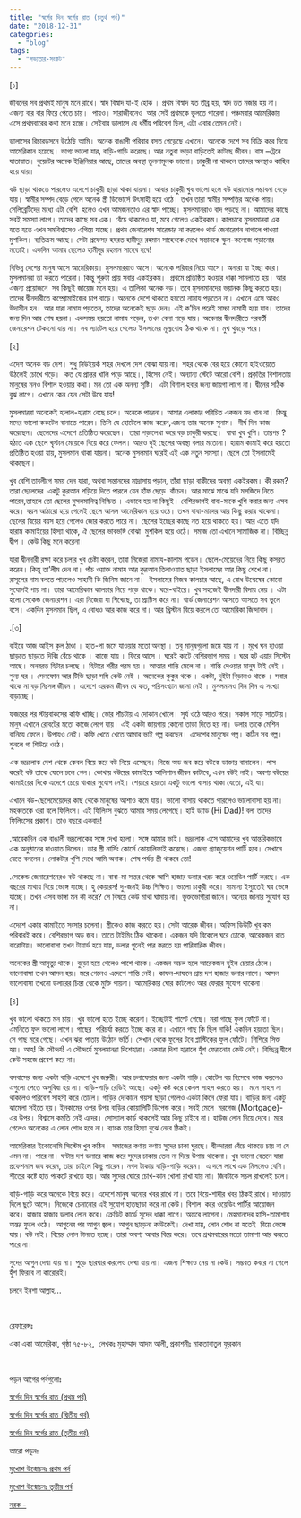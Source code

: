 ```yaml
---
title: "স্বর্গের দিন স্বর্গের রাত (চতুর্থ পর্ব)"
date: "2018-12-31"
categories: 
  - "blog"
tags: 
  - "সভ্যতার-সংকট"
---
```


\[১\]

জীবনের সব প্রথমই মানুষ মনে রাখে। স্বাদ বিস্বাদ যা-ই হোক । প্রথম বিস্বাদ যত তীব্র হয়, স্বাদ তত মজার হয় না। এজন্য বার বার ফিরে পেতে চায়।  পায়ও। সারাজীবনেও  আর সেই প্রথমকে ভুলতে পারেনা। পঞ্চমবার আমেরিকায় এসে প্রথমবারের কথা মনে হচ্ছে। সেইবার ডালাসে যে ধর্মীয় পরিবেশ ছিল, এটা এবার তেমন নেই।

ডালাসের রিচারডসনে উঠেছি আমি। অনেক বাঙালী পরিবার বসত গেড়েছে এখানে। অনেকে দেশে সব বিক্রি করে দিয়ে আমেরিকান হয়েছে। ভাগ্য ভালো যার, বাড়ি-গাড়ি করেছে। আর নতুবা ভাড়া বাড়িতেই কাটছে জীবন। বাস –ট্রেনে যাতায়াত। বুয়েটের অনেক ইঞ্জিনিয়ার আছে, তাদের অবস্থা তুলনামূলক ভালো। চাকুরী না থাকলে তাদের অবস্থাও কাহিল হয়ে যায়।

বউ ছাড়া থাকতে পারলেও এদেশে চাকুরী ছাড়া থাকা যায়না। আবার চাকুরী খুব ভালো হলে বউ হারানোর সম্ভাবনা বেড়ে যায়। স্বামীর সম্পদ বেড়ে গেলে অনেক স্ত্রী ডিভোর্সে উৎসাহী হয়ে ওঠে। তখন তারা স্বামীর সম্পত্তির অর্ধেক পায়। সেলিব্রেটিদের মধ্যে এটা বেশি  হলেও এখন আমজনতাও এর স্বাদ পাচ্ছে। মুসলমানরাও বাদ পড়ছে না। আমাদের কাছে সবই সমস্যা লাগে। তাদের কাছে সব এক। বেঁচে থাকলেও যা, মরে গেলেও একইরকম। কালচারে মুসলমানরা এক হতে হতে এখন সমবিশ্বাসেও এগিয়ে যাচ্ছে। প্রথম জেনারেশন সারেন্ডার না করলেও থার্ড জেনারেশন নাগালে পাওয়া মুশকিল। ব্যতিক্রম আছে। সেটা প্রফেসর হযরত হামীদুর রহমান সাহেবকে দেখে সন্তানকে স্কুল-কলেজে পড়ানোর মতোই। একদিন আমার ছেলেও হামীদুর রহমান সাহেব হবে!

বিভিন্ন দেশের মানুষ আসে আমেরিকায়। মুসলমাররাও আসে। অনেকে পরিবার নিয়ে আসে। অন্যরা যা ইচ্ছা করে। মুসলমানরা তা করতে পারেনা। কিন্তু শুরুটা প্রায় সবার একইরকম।  প্রথমে প্রতিষ্ঠিত হওয়ার ধাক্কা সামলাতে হয়। আর এজন্য প্রয়োজনে  সব কিছুই জায়েজ মনে হয়। এ তালিকা অনেক বড়। তবে মুসলমানদের ভয়ানক কিছু করতে হয়। তাদের দ্বীনদারীতে কম্প্রোমাইজের চাপ বাড়ে। অনেকে দেশে থাকতে হয়তো নামায পড়তেন না। এখানে এসে আরও উদাসীন হন। আর যারা নামায পড়তেন, তাদের অনেকেই ছাড় দেন। এই ক’দিন পরেই সাচ্চা নামাযী হয়ে যাব। তাদের জন্য দিন আর শেষ হয়না। একসময় হয়তো নামায পড়েন, তখন বেলা পড়ে যায়। অবেলার দ্বীনদারীতে পরবর্তী জেনারেশন টেকানো যায় না। সব স্যাটেল হয়ে গেলেও ইসলামের মূল্যবোধ ঠিক থাকে না। মুখ থুবড়ে পরে।

\[২\]

এদেশ অনেক বড় দেশ। শুধু নিউইয়র্ক শহর দেখলে দেশ বোঝা যায় না। শহর থেকে বের হয়ে কোনো হাইওয়েতে উঠলেই চোখে পড়ে।  কত যে প্রান্তর খালি পড়ে আছে।, হিসেব নেই। অন্যান্য স্টেটে আরো বেশি। প্রকৃতির বিশালতায় মানুষের মনও বিশাল হওয়ার কথা। মন তো এক অনন্য সৃষ্টি।  এটা বিশাল হবার জন্য জায়গা লাগে না। দ্বীনের সঠিক বুঝ লাগে। এখানে কেন যেন সেটা উবে যায়!

মুসলমাররা অনেকেই হালাল-হারাম বেছে চলে। অনেকে পারেনা। আমার এলাকার পরিচিত একজন মদ খান না। কিন্তু মদের ভালো ককটেল বানাতে পারেন। তিনি যে হোটেলে কাজ করেন,এজন্য তার অনেক সুনাম।  দীর্ঘ দিন কাজ করেছেন। ছেলেদের এদেশে প্রতিষ্ঠিত করেছেন।  তারা পড়ালেখা করে বড় চাকুরী করছে।  বাবা খুব খুশি। তারপর ? হঠাত এক ছেলে খৃস্টান মেয়েকে বিয়ে করে ফেলল। আরও দুই ছেলের অবস্থা বলার মতোনা। হারাম কামাই করে হয়তো প্রতিষ্ঠিত হওয়া যায়, মুসলমান থাকা যায়না। অনেক মুসলমান ঘরেই এই এক নতুন সমস্যা। ছেলে তো ইসলামেই থাকছেনা।

খুব বেশি তাবলীগে সময় দেন যারা, অথবা সন্তানদের মাদ্রাসায় পড়ান, তাঁরা ছাড়া বাকীদের অবস্থা একইরকম। কী রকম? তারা ছেলেদের  একটু কুরআন পড়িয়ে দিতে পারলে যেন হাঁফ ছেড়ে  বাঁচেন। আর মাঝে মাঝে যদি মসজিদে নিতে পারেন,তাহলে তো ছেলের মুসলমানিত্ব নিশ্চিত । এভাবে হয় না কিছুই। বেশিরভাগই বাবা-মাকে খুশি করার জন্য এসব করে। বয়স আঠারো হয়ে গেলেই ছেলে আসল আমেরিকান হয়ে ওঠে। তখন বাবা-মাদের আর কিছু করার থাকেনা। ছেলের বিয়ের বয়স হয়ে গেলেও জোর করতে পারে না। ছেলের ইচ্ছের কাছে নত হয়ে থাকতে হয়। আর এতে যদি হারাম কামাইয়ের হিস্যা থাকে, ঐ ছেলের ভাবভঙ্গি বোঝা  মুশকিল হয়ে ওঠে। সমাজ তো এখানে সামাজিক না। বিচ্ছিন্ন দ্বীপ । কেউ কিছু মনে করেনা।

যারা দ্বীনদারী রক্ষা করে চলার খুব চেষ্টা করেন, তারা নিজেরা নামায-কালাম পড়েন। ছেলে-মেয়েদের নিয়ে কিছু কসরত করেন। কিন্তু তা’লীম দেন না। পাঁচ ওয়াক্ত নামায আর কুরআন তিলাওয়াত ছাড়া ইসলামের আর কিছু শেখে না। রাসূলের নাম বলতে পারলেও সাহাবী কি জিনিস জানে না।  ইসলামের নিজস্ব কালচার আছে, এ বোধ উন্মেষের কোনো সুযোগই পায় না। তারা আমেরিকান কালচার নিয়ে পড়ে থাকে। ঘরে-বাইরে। খুব সহজেই দ্বীনদারী বিদায় নেয় । এটা হলো সেকেন্ড জেনারেশন। এরা নিজেরা যা শিখেছে, তা প্রাক্টিস করে না। থার্ড জেনারেশন আসতে আসতে সব ভুলে বসে। একদিন মুসলমান ছিল, এ বোধও আর কাজ করে না। আর খ্রিস্টান বিয়ে করলে তো আমেরিকা জিন্দাবাদ ।

.\[৩\]

বাইরে আজ আইস কুল ঠাণ্ডা । হাত-পা জমে যাওয়ার মতো অবস্থা । তবু মানুষগুলো জমে যায় না । মুখে ঘন হাওয়া ছাড়তে ছাড়তে দিব্বি বেঁচে থাকে । কাজে যায় । ফিরে আসে । ঘরেই কাটে বেশিরভাগ সময় । ঘরে হট এয়ার সিস্টেম আছে। অনবরত হিটার চলছে । হিটারে শরীর গরম হয় । আত্মার শান্তি মেলে না । শান্তি দেওয়ার মানুষ টাই নেই । শুন্য ঘর । সেলফোন আর টিভি ছাড়া সঙ্গি কেউ নেই । অনেকের কুকুর থকে । একটা, দুইটা বিড়ালও থাকে । সবার থাকে না বড় নিঃসঙ্গ জীবন । এদেশে এরকম জীবন যে কত, পরিসংখ্যান জানা নেই । মুসলমানও দিন দিন এ সংখ্যা বাড়াচ্ছে ।

ফজরের পর স্টারবাকসের কফি খাচ্ছি। ভোর পাঁচটায় এ দোকান খোলে। সূর্য ওঠে আরও পরে। সকাল সাড়ে সাতটায়। মানুষ এখানে রোবটের মতো কাজে লেগে যায়। এই একটা জায়গায় কোনো তাড়া দিতে হয় না। ডলার তাকে মেশিন বানিয়ে ফেলে। উপায়ও নেই। কফি খেতে খেতে আমার ভাই গল্প করছেন। এদেশের মানুষের গল্প। কঠিন সব গল্প। শুনলে গা শিউরে ওঠে।

এক ভদ্রলোক দেশ থেকে কেবল বিয়ে করে বউ নিয়ে এসেছন। নিজে অড জব করে বউকে ডাক্তার বানালেন। পাস করেই বউ তাকে ফেলে চলে গেল। কোথায় বউয়ের কামাইয়ে আলিশান জীবন কাটাবে, এখন বউই নাই। অবশ্য বউয়ের কামাইয়ের দিকে এদেশে চেয়ে থাকার সুযোগ নেই। শেয়ারে হয়তো একটু ভালো বাসায় থাকা যেতো, এই যা।

এখানে বউ-ছেলেমেয়েদের কাছ থেকে মানুষের আশাও কমে যায়। ভালো বাসায় থাকতে পারলেও ভালোবাসা হয় না। মহব্বতকে ওরা বলে ফিলিংস। এই ফিলিংস বুঝতে আমার সময় লেগেছে। হাই ড্যাড (Hi Dad)! বলা তাদের ফিলিংসের প্রকাশ। তাও বছরে একবার!

.আরেকদিন এক বাঙালী ভদ্রলোকের সঙ্গে দেখা হলো। সঙ্গে আমার ভাই। ভদ্রলোক এসে আমাদের খুব আন্তরিকভাবে এক অনুষ্ঠানের দাওয়াত দিলেন। তার স্ত্রী নার্সিং কোর্সে কোয়ালিফাই করেছে। এজন্য গ্র্যাজুয়েশন পার্টি হবে। সেখানে যেতে বললেন। লোকটার খুশি দেখে আমি অবাক। শেষ পর্যন্ত স্ত্রী থাকবে তো!

.সেকেন্ড জেনারেশনেরও বউ থাকছে না। বাবা-মা সত্তর থেকে আশি হাজার ডলার খরচ করে ওয়েডিং পার্টি করছে। এক বছরের মাথায় বিয়ে ভেঙ্গে যাচ্ছে। হু কেয়ারস! দু-জনই উচ্চ শিক্ষিত। ভালো চাকুরী করে। সামান্য ইস্যুতেই ঘর ভেঙ্গে যাচ্ছে। তখন এসব ভাঙ্গা মন কী করে? সে বিষয়ে কেউ মাথা ঘামায় না। ভুক্তভোগীরা জানে। অন্যের জানার সুযোগ হয় না।

এদেশে একার কামাইতে সংসার চলেনা। স্ত্রীকেও কাজ করতে হয়। সেটা আরেক জীবন। অফিস ডিউটি খুব কম পরিবারই করে। বেশিরভাগ অড জব। তাতে টাইমিং ঠিক থাকেনা। একজন যদি বিকেলে ঘরে ঢোকে, আরেকজন রাত বারোটায়। ভালোবাসা তখন টায়ার্ড হয়ে যায়, ডলার গুনেই পার করতে হয় পারিবারিক জীবন।

অনেকের স্ত্রী আমৃত্যু থাকে। বুড়ো হয়ে গেলেও পাশে থাকে। একজন অচল হলে আরেকজন হুইল চেয়ার ঠেলে। ভালোবাসা তখন আসল হয়। মরে গেলেও এদেশে শান্তি নেই। কাফন-দাফনে প্রায় দশ হাজার ডলার লাগে। আসল ভালোবাসা তখনো ডলারের চিন্তা থেকে মুক্তি পায়না। আমেরিকার ঘোর কাটলেও আর ফেরার সুযোগ থাকেনা।

\[৪\]

খুব ভালো থাকতে মন চায়। খুব ভালো হতে ইচ্ছে করেনা। ইচ্ছেটাই পাল্টে গেছে। মরা গাছে ফুল ফোঁটে না। এমনিতে ফুল ভালো লাগে। গাছের  পরিচর্যা করতে ইচ্ছে করে না। এখানে গাছ কি ছিল নাকি! একদিন হয়তো ছিল। সে গাছ মরে গেছে। এখন ঝরা পাতায় উঠোন ভর্তি। সেখান থেকে ফুলের টবে প্লাস্টিকের ফুল ফোঁটে। শিশিরে সিক্ত হয়। আহ! কি সৌন্দর্য! এ সৌন্দর্যে মুসলমানরা দিশেহারা। একবার দিশা হারালে হুঁশ ফেরানোর কেউ নেই। বিচ্ছিন্ন দ্বীপে কেউ সহজে প্রবেশ করে না।

বসবাসের জন্য একটা বাড়ি এদেশে খুব জরুরী। আর চলাফেরার জন্য একটা গাড়ি। হোটেল বয় হিসেবে কাজ করলেও এগুলো পেতে অসুবিধা হয় না। বাড়ি-গাড়ি রেডিই আছে। একটু কষ্ট করে কেবল সাহস করতে হয়।  মনে সাহস না থাকলেও পরিবেশ সাহসী করে তোলে। গাড়ির দোকানে পয়সা ছাড়া গেলেও একটা কিনে ফেরা যায়। বাড়ির জন্য একটু ঝামেলা সইতে হয়। ইনকামের ওপর উপর বাড়ির কোয়ালিটি ডিপেন্ড করে। সবই মেলে  মরগেজ (Mortgage)- এর উপর। বিশ্বাসে কমতি নেই এদের। সোস্যাল কার্ড থাকলেই আর কিছু চাইবে না। হাউজ লোন দিয়ে দেবে। মরে গেলেও অনেকের এ লোন শোধ হবে না। ব্যাংক তার হিস্যা বুঝে নেবে ঠিকই।

আমেরিকার ইকোনোমি সিস্টেম খুব কঠিন। সমাজের কণায় কণায় সুদের চাকা ঘুরছে। দ্বীনদাররা বেঁচে থাকতে চায় না যে এমন না। পারে না। ঘন্টায় দশ ডলারে কাজ করে সুদের চাকায় তেল না দিয়ে উপায় থাকেনা। খুব ভালো বেতনে যারা প্রফেশনাল জব করেন, তারা চাইলে কিছু পারেন। নগদ টাকায় বাড়ি-গাড়ি করেন।  এ দলে লাখে এক মিললেও বেশি। শীতের কষ্টে হাত পকেটে রাখতে হয়। আর সুদের ঘোরে চোখ-কান খোলা রাখা যায় না। জিবটাকে সচল রাখলেই চলে।

বাড়ি-গাড়ি করে অনেকে বিয়ে করে। এদেশে মানুষ অন্যের খবর রাখে না। তবে বিয়ে-শাদীর খবর ঠিকই রাখে। দাওয়াত দিলে ছুটে আসে। নিজেকে চেনানোর এই সুযোগ হাতছাড়া করে না কেউ। বিশাল  করে ওয়েডিং পার্টির আয়োজন করে। হাজার হাজার ডলার লোন করে। ক্রেডিট কার্ডে সুদের ধাক্কা লাগে। অন্তরে লাগেনা। মেহমানদের হাসি-তামাশায় অন্তর ফুলে ওঠে।  আগুনের পর আগুন জ্বলে। আগুন ছাড়েনা কাউকেই। দেখা যায়, লোন শোধ না হতেই  বিয়ে ভেঙ্গে যায়। বউ নাই। বিয়ের লোন টানতে হচ্ছে। তারা অবশ্য আবার বিয়ে করে। তবে প্রথমবারের মতো তামাশা আর করতে পারে না।

সুদের আগুন দেখা যায় না। পুড়ে ছারখার করলেও দেখা যায় না। এজন্য শিক্ষাও নেয় না কেউ। সম্ভবত কবরে না গেলে হুঁশ ফিরবে না কারোরই।

চলবে ইনশা আল্লাহ...

 

রেফারেন্সঃ

একা একা আমেরিকা, পৃষ্ঠা ৭৫-৮২,  লেখকঃ মুহাম্মাদ আদম আলী, প্রকাশনীঃ মাকতাবাতুল ফুরকান

 

পড়ুন আগের পর্বগুলোঃ

[স্বর্গের দিন স্বর্গের রাত (প্রথম পর্ব)](https://cms.lostmodesty.com/2018/11/%E0%A6%B8%E0%A7%8D%E0%A6%AC%E0%A6%B0%E0%A7%8D%E0%A6%97%E0%A7%87%E0%A6%B0-%E0%A6%A6%E0%A6%BF%E0%A6%A8-%E0%A6%B8%E0%A7%8D%E0%A6%AC%E0%A6%B0%E0%A7%8D%E0%A6%97%E0%A7%87%E0%A6%B0-%E0%A6%B0/)

[স্বর্গের দিন স্বর্গের রাত (দ্বিতীয় পর্ব)](https://cms.lostmodesty.com/2018/11/%E0%A6%B8%E0%A7%8D%E0%A6%AC%E0%A6%B0%E0%A7%8D%E0%A6%97%E0%A7%87%E0%A6%B0-%E0%A6%A6%E0%A6%BF%E0%A6%A8-%E0%A6%B8%E0%A7%8D%E0%A6%AC%E0%A6%B0%E0%A7%8D%E0%A6%97%E0%A7%87%E0%A6%B0-%E0%A6%B0%E0%A6%BE/)

[স্বর্গের দিন স্বর্গের রাত (তৃতীয় পর্ব)](https://cms.lostmodesty.com/2018/12/%E0%A6%B8%E0%A7%8D%E0%A6%AC%E0%A6%B0%E0%A7%8D%E0%A6%97%E0%A7%87%E0%A6%B0-%E0%A6%A6%E0%A6%BF%E0%A6%A8-%E0%A6%B8%E0%A7%8D%E0%A6%AC%E0%A6%B0%E0%A7%8D%E0%A6%97%E0%A7%87%E0%A6%B0-%E0%A6%B0%E0%A6%BE-2/)

আরো পড়ুনঃ

[মুখোশ উন্মোচনঃ প্রথম পর্ব](https://cms.lostmodesty.com/2018/09/%E0%A6%AE%E0%A7%81%E0%A6%96%E0%A7%8B%E0%A6%B6-%E0%A6%89%E0%A6%A8%E0%A7%8D%E0%A6%AE%E0%A7%8B%E0%A6%9A%E0%A6%A8%E0%A6%83-%E0%A6%AA%E0%A6%B0%E0%A7%8D%E0%A6%AC-%E0%A7%A7/)

[মুখোশ উন্মোচনঃ তৃতীয় পর্ব](https://cms.lostmodesty.com/2018/08/%E0%A6%AE%E0%A7%81%E0%A6%96%E0%A7%8B%E0%A6%B6-%E0%A6%89%E0%A6%A8%E0%A7%8D%E0%A6%AE%E0%A7%8B%E0%A6%9A%E0%A6%A8%E0%A6%83-%E0%A6%AA%E0%A6%B0%E0%A7%8D%E0%A6%AC-%E0%A6%A4%E0%A6%BF%E0%A6%A8-%E0%A6%AA/)

[নরক -](https://cms.lostmodesty.com/2018/08/%E0%A6%A8%E0%A6%B0%E0%A6%95/)
